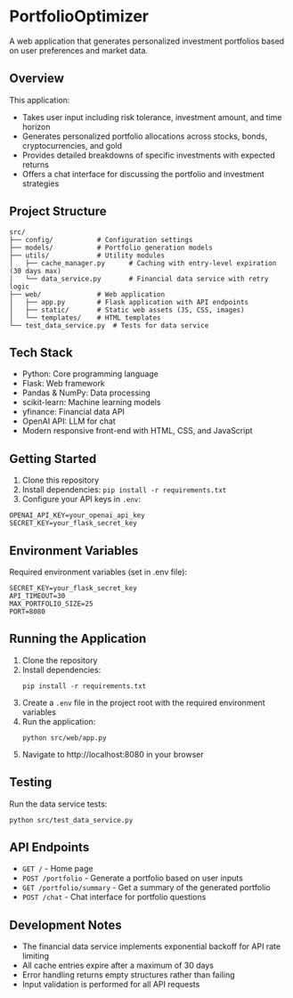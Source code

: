 # PortfolioOptimizer

A web application that generates personalized investment portfolios based on user preferences and market data.

## Overview

This application:
- Takes user input including risk tolerance, investment amount, and time horizon
- Generates personalized portfolio allocations across stocks, bonds, cryptocurrencies, and gold
- Provides detailed breakdowns of specific investments with expected returns
- Offers a chat interface for discussing the portfolio and investment strategies

## Project Structure

```
src/
├── config/           # Configuration settings
├── models/           # Portfolio generation models
├── utils/            # Utility modules
│   ├── cache_manager.py      # Caching with entry-level expiration (30 days max)
│   └── data_service.py       # Financial data service with retry logic
├── web/              # Web application
│   ├── app.py        # Flask application with API endpoints
│   ├── static/       # Static web assets (JS, CSS, images)
│   └── templates/    # HTML templates
└── test_data_service.py  # Tests for data service
```

## Tech Stack

- Python: Core programming language
- Flask: Web framework
- Pandas & NumPy: Data processing
- scikit-learn: Machine learning models
- yfinance: Financial data API
- OpenAI API: LLM for chat
- Modern responsive front-end with HTML, CSS, and JavaScript

## Getting Started

1. Clone this repository
2. Install dependencies: `pip install -r requirements.txt`
3. Configure your API keys in `.env`:

```
OPENAI_API_KEY=your_openai_api_key
SECRET_KEY=your_flask_secret_key
```

## Environment Variables

Required environment variables (set in .env file):
```
SECRET_KEY=your_flask_secret_key
API_TIMEOUT=30
MAX_PORTFOLIO_SIZE=25
PORT=8080
```

## Running the Application

1. Clone the repository
2. Install dependencies:
   ```
   pip install -r requirements.txt
   ```
3. Create a `.env` file in the project root with the required environment variables
4. Run the application:
   ```
   python src/web/app.py
   ```
5. Navigate to http://localhost:8080 in your browser

## Testing

Run the data service tests:
```
python src/test_data_service.py
```

## API Endpoints

- `GET /` - Home page
- `POST /portfolio` - Generate a portfolio based on user inputs
- `GET /portfolio/summary` - Get a summary of the generated portfolio
- `POST /chat` - Chat interface for portfolio questions

## Development Notes

- The financial data service implements exponential backoff for API rate limiting
- All cache entries expire after a maximum of 30 days
- Error handling returns empty structures rather than failing
- Input validation is performed for all API requests 